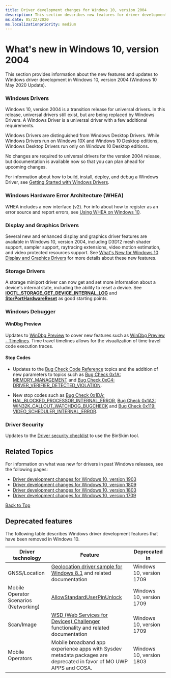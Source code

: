 ```yaml
---
title: Driver development changes for Windows 10, version 2004
description: This section describes new features for driver development in Windows 10, version 2004.
ms.date: 05/22/2020
ms.localizationpriority: medium
---
```


# <a name="top"></a>What's new in Windows 10, version 2004

This section provides information about the new features and updates to Windows driver development in Windows 10, version 2004 (Windows 10 May 2020 Update).

### Windows Drivers

Windows 10, version 2004 is a transition release for universal drivers. In this release, universal drivers still exist, but are being replaced by Windows Drivers. A Windows Driver is a universal driver with a few additional requirements.

Windows Drivers are distinguished from Windows Desktop Drivers. While Windows Drivers run on Windows 10X and Windows 10 Desktop editions,  Windows Desktop Drivers run only on Windows 10 Desktop editions.

No changes are required to universal drivers for the version 2004 release, but documentation is available now so that you can plan ahead for upcoming changes.

For information about how to build, install, deploy, and debug a Windows Driver, see [Getting Started with Windows Drivers](./develop/getting-started-with-windows-drivers.md).

### Windows Hardware Error Architecture (WHEA)

WHEA includes a new interface (v2). For info about how to register as an error source and report errors, see [Using WHEA on Windows 10](whea/using-whea-on-windows-10.md).

### Display and Graphics Drivers

Several new and enhanced display and graphics driver features are available in Windows 10, version 2004, including D3D12 mesh shader support, sampler support, raytracing extensions, video motion estimation, and video protected resources support. See [What's New for Windows 10 Display and Graphics Drivers](./display/what-s-new-for-windows-10-display-and-graphics-drivers.md) for more details about these new features.

### Storage Drivers

A storage miniport driver can now get and set more information about a device's internal state, including the ability to reset a device. See [**IOCTL_STORAGE_GET_DEVICE_INTERNAL_LOG**](/windows-hardware/drivers/ddi/ntddstor/ni-ntddstor-ioctl_storage_get_device_internal_log) and [**StorPortHardwareReset**](/windows-hardware/drivers/ddi/storport/nf-storport-storporthardwarereset) as good starting points.

### Windows Debugger

#### WinDbg Preview

Updates to [WinDbg Preview](./debugger/debugging-using-windbg-preview.md) to cover new features such as [WinDbg Preview - Timelines](./debugger/windbg-timeline-preview.md). Time travel timelines allows for the visualization of time travel code execution traces.

#### Stop Codes

- Updates to the [Bug Check Code Reference](./debugger/bug-check-code-reference2.md) topics and the addition of new parameters to topics such as [Bug Check 0x1A: MEMORY_MANAGEMENT](./debugger/bug-check-0x1a--memory-management.md) and [Bug Check 0xC4: DRIVER_VERIFIER_DETECTED_VIOLATION](./debugger/bug-check-0xc4--driver-verifier-detected-violation.md).

- New stop codes such as [Bug Check 0x1DA: HAL_BLOCKED_PROCESSOR_INTERNAL_ERROR](./debugger/bug-check-0x1da--hal-blocked-processor-internal-error.md), [Bug Check 0x1A2: WIN32K_CALLOUT_WATCHDOG_BUGCHECK](./debugger/bug-check-0x1a2--win32k-callout-watchdog-bugcheck.md) and  [Bug Check 0x119: VIDEO_SCHEDULER_INTERNAL_ERROR](./debugger/bug-check-0x119---video-scheduler-internal-error.md).

### Driver Security

Updates to the [Driver security checklist](./driversecurity/driver-security-checklist.md) to use the BinSkim tool.

## Related Topics

For information on what was new for drivers in past Windows releases, see the following pages:

* [Driver development changes for Windows 10, version 1903](driver-changes-for-windows-10-version-1903.md)
* [Driver development changes for Windows 10, version 1809](driver-changes-for-windows-10-version-1809.md)
* [Driver development changes for Windows 10, version 1803](driver-changes-for-windows-10-version-1803.md)
* [Driver development changes for Windows 10, version 1709](driver-changes-for-windows-10-version-1709.md)

[Back to Top](#top)

## Deprecated features

The following table describes Windows driver development features that have been removed in Windows 10.

| Driver technology | Feature | Deprecated in |
|---|---|---|
| GNSS/Location | [Geolocation driver sample for Windows 8.1](./gnss/sensors-geolocation-driver-sample.md) and related documentation | Windows 10, version 1709 |
| Mobile Operator Scenarios (Networking) | [AllowStandardUserPinUnlock](./mobilebroadband/allowstandarduserpinunlock.md) | Windows 10, version 1709 |
| Scan/Image | [WSD (Web Services for Devices) Challenger](./image/challenging-a-disconnected-scanner-with-the-wsd-challenger.md) functionality and related documentation | Windows 10, version 1709 |
|Mobile Operators| Mobile broadband app experience apps with Sysdev metadata packages are deprecated in favor of MO UWP APPS and COSA. | Windows 10, version 1803|
